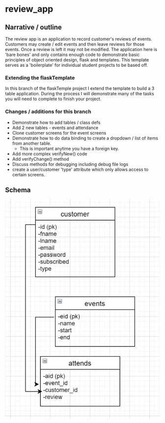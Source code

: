 # review_app

## Narrative / outline
The review app is an application to record customer's reviews of events.  Customers may create / edit events and then leave reviews for those events. Once a review is left it may not be modified.  The application here is 'bare bones' and only contains enough code to demonstrate basic principles of object oriented design, flask and templates.  This template serves as a 'boilerplate' for individual student projects to be based off.

### Extending the flaskTemplate
In this branch of the flaskTemple project I extend the template to build a 3 table application.  During the process I will demonstrate many of the tasks you will need to complete to finish your project.
 
### Changes / additions for this branch
* Demonstrate how to add tables / class defs
* Add 2 new tables - events and attendance
* Clone customer screens for the event screens
* Demonstrate how to do data binding to create a dropdown / list of items from another table.  
	* This is important anytime you have a foreign key.
* Add more complex verifyNew() code
* Add verifyChange() method
* Discuss methods for debugging including debug file logs
* create a user/customer 'type' attribute which only allows access to certain screens.

## Schema

![relational schema](/docs/schema_main.JPG)
